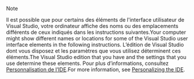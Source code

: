 
> [!NOTE]
> <span data-ttu-id="9d737-101">Il est possible que pour certains des éléments de l'interface utilisateur de Visual Studio, votre ordinateur affiche des noms ou des emplacements différents de ceux indiqués dans les instructions suivantes.</span><span class="sxs-lookup"><span data-stu-id="9d737-101">Your computer might show different names or locations for some of the Visual Studio user interface elements in the following instructions.</span></span> <span data-ttu-id="9d737-102">L’édition de Visual Studio dont vous disposez et les paramètres que vous utilisez déterminent ces éléments.</span><span class="sxs-lookup"><span data-stu-id="9d737-102">The Visual Studio edition that you have and the settings that you use determine these elements.</span></span> <span data-ttu-id="9d737-103">Pour plus d’informations, consultez [Personnalisation de l’IDE](/visualstudio/ide/personalizing-the-visual-studio-ide).</span><span class="sxs-lookup"><span data-stu-id="9d737-103">For more information, see [Personalizing the IDE](/visualstudio/ide/personalizing-the-visual-studio-ide).</span></span>